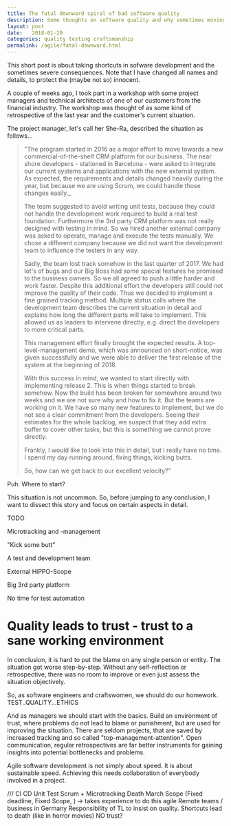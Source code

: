 ```yaml
---
title: The fatal downward spiral of bad software quality
description: Some thoughts on software quality and why sometimes moving slowly makes total sense
layout: post
date:   2018-01-20
categories: quality testing craftsmanship
permalink: /agile/fatal-downward.html
---
```


This short post is about taking shortcuts in sofware development and the sometimes severe consequences. Note that I have changed all names and details, to protect the (maybe not so) innocent.

A couple of weeks ago, I took part in a workshop with some project managers and technical architects of one of our customers from the financial industry. The workshop was thought of as some kind of retrospective of the last year and the customer's current situation.

The project manager, let's call her She-Ra, described the situation as follows...

>"The program started in 2016 as a major effort to move towards a new commercial-of-the-shelf CRM platform for our business. The near shore developers - stationed in Barcelona - were asked to integrate our current systems and applications with the new external system. As expected, the requirements and details changed heavily during the year, but because we are using Scrum, we could handle those changes easily._
>
>The team suggested to avoid writing unit tests, because they could not handle the development work required to build a real test foundation. Furthermore the 3rd party CRM platform was not really designed with testing in mind. So we hired another external company was asked to operate, manage and execute the tests manually. We chose a different company because we did not want the development team to influence the testers in any way.
>
>Sadly, the team lost track somehow in the last quarter of 2017. We had lot's of bugs and our Big Boss had some special features he promised to the business owners. So we all agreed to push a little harder and work faster. Despite this additional effort the developers still could not improve the quality of their code.
>Thus we decided to implement a fine grained tracking method. Multiple status calls where the development team describes the current situation in detail and explains how long the different parts will take to implement. This allowed us as leaders to intervene directly, e.g. direct the developers to more critical parts.
>
>This management effort finally brought the expected results. A top-level-management demo, which was announced on short-notice, was given successfully and we were able to deliver the first release of the system at the beginning of 2018.
>
>With this success in mind, we wanted to start directly with implementing release 2. This is when things started to break somehow. Now the build has been broken for somewhere around two weeks and we are not sure why and how to fix it. But the teams are working on it. We have so many new features to implement, but we do not see a clear commitment from the developers. Seeing their estimates for the whole backlog, we suspect that they add extra buffer to cover other tasks, but this is something we cannot prove directly.
>
>Frankly, I would like to look into this in detail, but I really have no time. I spend my day running around, fixing things, kicking butts.
>
>So, how can we get back to our excellent velocity?"

Puh. Where to start?

This situation is not uncommon. So, before jumping to any conclusion, I want to dissect this story and focus on certain aspects in detail.

TODO

Microtracking and -management

"Kick some butt"

A test and development team

External HiPPO-Scope

Big 3rd party platform

No time for test automation


# Quality leads to trust - trust to a sane working environment

In conclusion, it is hard to put the blame on any single person or entity. The situation got worse step-by-step. Without any self-reflection or retrospective, there was no room to improve or even just assess the situation objectively.

So, as software engineers and craftswomen, we should do our homework. TEST..QUALITY...ETHICS

And as managers we should start with the basics. Build an environment of trust, where problems do not lead to blame or punishment, but are used for improving the situation. There are seldom projects, that are saved by increased tracking and so called "top-management-attention". Open communication, regular retrospectives are far better instruments for gaining insights into potential bottlenecks and problems.

Agile software development is not simply about speed. It is about sustainable speed. Achieving this needs collaboration of everybody involved in a project.

///
CI CD
Unit Test
Scrum + Microtracking
Death March
Scope (Fixed deadline, Fixed Scope, ) -> takes experience to do this agile
Remote teams / business in Germany
Responsibility of TL to insist on quality.
Shortcuts lead to death (like in horror movies)
NO trust?



